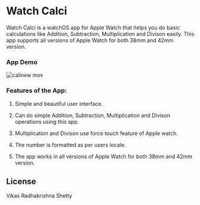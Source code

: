 # Watch Calci
Watch Calci is a watchOS app for Apple Watch that helps you do basic calculations like Addition, Subtraction, Multiplication and Divison easily. This app supports all versions of Apple Watch for both 38mm and 42mm version. 

### App Demo 

![calinew mov](https://user-images.githubusercontent.com/22437872/44125518-02471e62-9fe8-11e8-9491-a5cd35be832d.gif)


### Features of the App:

1) Simple and beautiful user interface. 

2) Can do simple Addition, Subtraction, Multiplication and Divison operations using this app. 

3) Multiplication and Divison use force touch feature of Apple watch. 

4) The number is formatted as per users locale.

5) The app works in all versions of Apple Watch for both 38mm and 42mm version. 


## License

Vikas Radhakrishna Shetty
